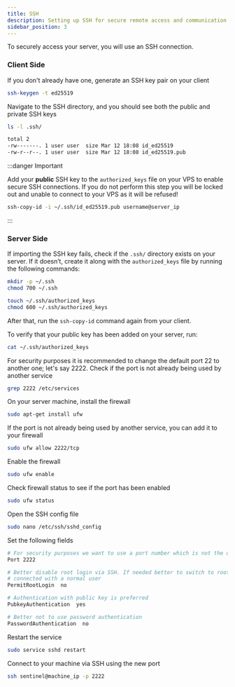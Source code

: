 ```yaml
---
title: SSH
description: Setting up SSH for secure remote access and communication
sidebar_position: 3
---
```


To securely access your server, you will use an SSH connection.

### Client Side

If you don't already have one, generate an SSH key pair on your client

```bash
ssh-keygen -t ed25519
```

Navigate to the SSH directory, and you should see both the public and private SSH keys

```bash
ls -l .ssh/

total 2
-rw-------. 1 user user  size Mar 12 18:08 id_ed25519
-rw-r--r--. 1 user user  size Mar 12 18:08 id_ed25519.pub
```

:::danger Important

Add your **public** SSH key to the `authorized_keys` file on your VPS to enable secure SSH connections. If you do not perform this step you will be locked out and unable to connect to your VPS as it will be refused!

```bash
ssh-copy-id -i ~/.ssh/id_ed25519.pub username@server_ip
```
:::


### Server Side

If importing the SSH key fails, check if the `.ssh/` directory exists on your server. If it doesn’t, create it along with the `authorized_keys` file by running the following commands:

```bash
mkdir -p ~/.ssh
chmod 700 ~/.ssh

touch ~/.ssh/authorized_keys
chmod 600 ~/.ssh/authorized_keys
```

After that, run the `ssh-copy-id` command again from your client.

To verify that your public key has been added on your server, run:

```bash
cat ~/.ssh/authorized_keys
```

For security purposes it is recommended to change the default port 22 to another one; let's say 2222.
Check if the port is not already being used by another service

```bash
grep 2222 /etc/services
```

On your server machine, install the firewall

```bash
sudo apt-get install ufw
```

If the port is not already being used by another service, you can add it to your firewall

```bash
sudo ufw allow 2222/tcp
```

Enable the firewall

```bash
sudo ufw enable
```

Check firewall status to see if the port has been enabled

```bash
sudo ufw status
```

Open the SSH config file

```bash
sudo nano /etc/ssh/sshd_config
```

Set the following fields

```bash title="/etc/ssh/sshd_config"
# For security purposes we want to use a port number which is not the default one 22
Port 2222

# Better disable root login via SSH. If needed better to switch to root once
# connected with a normal user
PermitRootLogin  no

# Authentication with public key is preferred
PubkeyAuthentication  yes

# Better not to use password authentication
PasswordAuthentication  no
```

Restart the service

```bash
sudo service sshd restart
```

Connect to your machine via SSH using the new port

```bash
ssh sentinel@machine_ip -p 2222
```